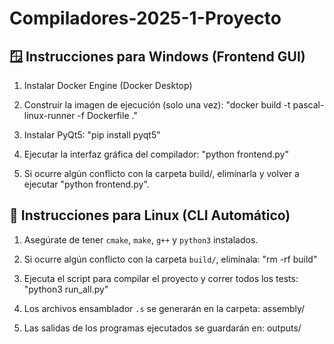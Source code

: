 # Compiladores-2025-1-Proyecto

## 🪟 Instrucciones para Windows (Frontend GUI)

1. Instalar Docker Engine (Docker Desktop)

2. Construir la imagen de ejecución (solo una vez):
   "docker build -t pascal-linux-runner -f Dockerfile ."

3. Instalar PyQt5:
   "pip install pyqt5"

4. Ejecutar la interfaz gráfica del compilador:
   "python frontend.py"

5. Si ocurre algún conflicto con la carpeta build/, elimínarla y volver a ejecutar "python frontend.py".

## 🐧 Instrucciones para Linux (CLI Automático)

1. Asegúrate de tener `cmake`, `make`, `g++` y `python3` instalados.

2. Si ocurre algún conflicto con la carpeta `build/`, elimínala:
   "rm -rf build"

3. Ejecuta el script para compilar el proyecto y correr todos los tests:
   "python3 run_all.py"

4. Los archivos ensamblador `.s` se generarán en la carpeta:
   assembly/

5. Las salidas de los programas ejecutados se guardarán en:
   outputs/